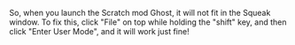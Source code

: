 So, when you launch the Scratch mod Ghost, it will not fit in the Squeak window. To fix this, click "File" on top while holding the "shift" key, and then click "Enter User Mode", and it will work just fine!
